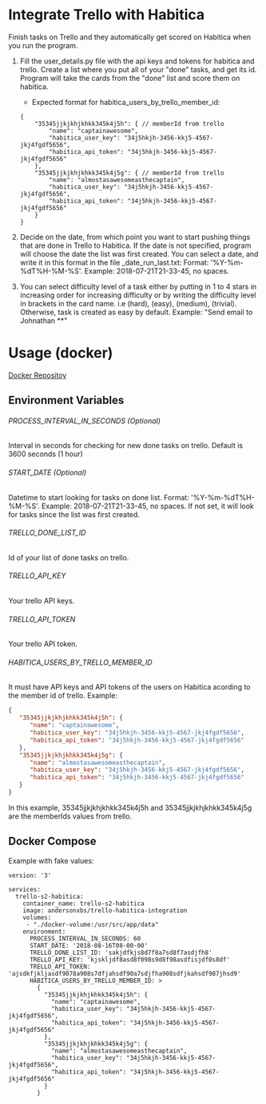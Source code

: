# Integrate Trello with Habitica
Finish tasks on Trello and they automatically get scored on Habitica when you run the program.

1. Fill the user_details.py file with the api keys and tokens for habitica and trello. Create a list where you put
all of your "done" tasks, and get its id. Program will take the cards from the "done" list and score them on habitica.

    * Expected format for habitica_users_by_trello_member_id:
    ```
    {
        "35345jjkjkhjkhkk345k4j5h": { // memberId from trello
            "name": "captainawesome",
            "habitica_user_key": "34j5hkjh-3456-kkj5-4567-jkj4fgdf5656",
            "habitica_api_token": "34j5hkjh-3456-kkj5-4567-jkj4fgdf5656"
        },
        "35345jjkjkhjkhkk345k4j5g": { // memberId from trello
            "name": "almostasawesomeasthecaptain",
            "habitica_user_key": "34j5hkjh-3456-kkj5-4567-jkj4fgdf5656",
            "habitica_api_token": "34j5hkjh-3456-kkj5-4567-jkj4fgdf5656"
        }
    }
    ```

2. Decide on the date, from which point you want to start pushing things that are done in Trello to Habitica.
If the date is not specified, program will choose the date the list was first created.
You can select a date, and write it in this format in the file _date_run_last.txt:
Format: '%Y-%m-%dT%H-%M-%S'. Example: 2018-07-21T21-33-45, no spaces.

3. You can select difficulty level of a task either by putting in 1 to 4 stars in increasing order for increasing difficulty
or by writing the difficulty level in brackets in the card name. i.e (hard), (easy), (medium), (trivial).
Otherwise, task is created as easy by default. Example: "Send email to Johnathan **"

# Usage (docker)
[Docker Repositoy](https://hub.docker.com/r/andersonxbs/trello-habitica-integration/)

## Environment Variables

###### PROCESS_INTERVAL_IN_SECONDS (Optional)
Interval in seconds for checking for new done tasks on trello. Default is 3600 seconds (1 hour)

###### START_DATE (Optional)
Datetime to start looking for tasks on done list. 
Format: '%Y-%m-%dT%H-%M-%S'. Example: 2018-07-21T21-33-45, no spaces.
If not set, it will look for tasks since the list was first created.

###### TRELLO_DONE_LIST_ID
Id of your list of done tasks on trello.

###### TRELLO_API_KEY
Your trello API keys.

###### TRELLO_API_TOKEN
Your trello API token.

###### HABITICA_USERS_BY_TRELLO_MEMBER_ID 
It must have API keys and API tokens of the users on Habitica acording to the member id of trello.
Example:
~~~json
{
   "35345jjkjkhjkhkk345k4j5h": {
      "name": "captainawesome",
      "habitica_user_key": "34j5hkjh-3456-kkj5-4567-jkj4fgdf5656",
      "habitica_api_token": "34j5hkjh-3456-kkj5-4567-jkj4fgdf5656"
   },
   "35345jjkjkhjkhkk345k4j5g": {
      "name": "almostasawesomeasthecaptain",
      "habitica_user_key": "34j5hkjh-3456-kkj5-4567-jkj4fgdf5656",
      "habitica_api_token": "34j5hkjh-3456-kkj5-4567-jkj4fgdf5656"
   }
}
~~~
In this example, 35345jjkjkhjkhkk345k4j5h and 35345jjkjkhjkhkk345k4j5g are the memberIds values from trello.

## Docker Compose
Example with fake values: 

```docker-compose
version: '3'

services:
  trello-s2-habitica:
    container_name: trello-s2-habitica
    image: andersonxbs/trello-habitica-integration
    volumes:
     - "./docker-volume:/usr/src/app/data"
    environment:        
      PROCESS_INTERVAL_IN_SECONDS: 60
      START_DATE: '2018-08-16T08-00-00'   
      TRELLO_DONE_LIST_ID: 'sakjdfkjs8d7f8a7sd8f7asdjfh8'
      TRELLO_API_KEY: 'kjskljdf8asd8f098s9d8f98asdfisjdf0s8df'
      TRELLO_API_TOKEN: 'ajsdkfjkljasdf9078a908s7dfjahsdf90a7sdjfha908sdfjkahsdf987jhsd9'
      HABITICA_USERS_BY_TRELLO_MEMBER_ID: > 
        {
          "35345jjkjkhjkhkk345k4j5h": {
            "name": "captainawesome",
            "habitica_user_key": "34j5hkjh-3456-kkj5-4567-jkj4fgdf5656",
            "habitica_api_token": "34j5hkjh-3456-kkj5-4567-jkj4fgdf5656"
          },
          "35345jjkjkhjkhkk345k4j5g": {
            "name": "almostasawesomeasthecaptain",
            "habitica_user_key": "34j5hkjh-3456-kkj5-4567-jkj4fgdf5656",
            "habitica_api_token": "34j5hkjh-3456-kkj5-4567-jkj4fgdf5656"
          }
        }

```
